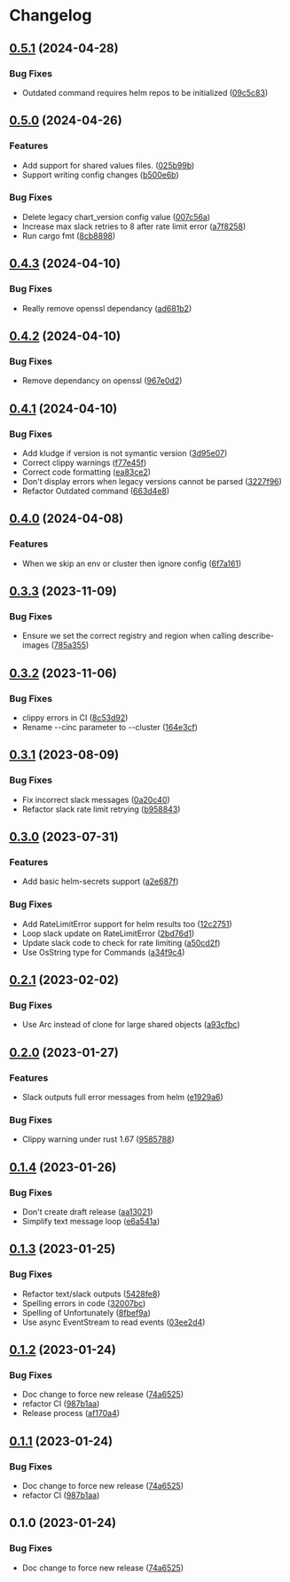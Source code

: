 # Changelog

## [0.5.1](https://github.com/electronicarts/helmci/compare/v0.5.0...v0.5.1) (2024-04-28)


### Bug Fixes

* Outdated command requires helm repos to be initialized ([09c5c83](https://github.com/electronicarts/helmci/commit/09c5c83f0e74538fd78603a9cc74cdb9390c1723))

## [0.5.0](https://github.com/electronicarts/helmci/compare/v0.4.3...v0.5.0) (2024-04-26)


### Features

* Add support for shared values files. ([025b99b](https://github.com/electronicarts/helmci/commit/025b99bcf302f12cf54c0c8c3c67daa97140d520))
* Support writing config changes ([b500e6b](https://github.com/electronicarts/helmci/commit/b500e6b6398235c3763836a10eb8e449f5da07b2))


### Bug Fixes

* Delete legacy chart_version config value ([007c56a](https://github.com/electronicarts/helmci/commit/007c56a252716449b2529c253b3c0a7f9e0967f5))
* Increase max slack retries to 8 after rate limit error ([a7f8258](https://github.com/electronicarts/helmci/commit/a7f8258e2a7ce82c25d97644c8f1cc58bda8a7d6))
* Run cargo fmt ([8cb8898](https://github.com/electronicarts/helmci/commit/8cb8898fa17b77d8cdd5ff03439d4b71aefd5f61))

## [0.4.3](https://github.com/electronicarts/helmci/compare/v0.4.2...v0.4.3) (2024-04-10)


### Bug Fixes

* Really remove openssl dependancy ([ad681b2](https://github.com/electronicarts/helmci/commit/ad681b25e10def93145fbfdc884ee5450625ecfa))

## [0.4.2](https://github.com/electronicarts/helmci/compare/v0.4.1...v0.4.2) (2024-04-10)


### Bug Fixes

* Remove dependancy on openssl ([967e0d2](https://github.com/electronicarts/helmci/commit/967e0d2665da6755417e6fa541b1de8293295c0b))

## [0.4.1](https://github.com/electronicarts/helmci/compare/v0.4.0...v0.4.1) (2024-04-10)


### Bug Fixes

* Add kludge if version is not symantic version ([3d95e07](https://github.com/electronicarts/helmci/commit/3d95e070b69112aeefb94f01dc35b11dd8d7d327))
* Correct clippy warnings ([f77e45f](https://github.com/electronicarts/helmci/commit/f77e45ff42978ea390c2e2e10d8972981e4e0d07))
* Correct code formatting ([ea83ce2](https://github.com/electronicarts/helmci/commit/ea83ce263d65f3b384db523d614eb3bbfa947c0d))
* Don't display errors when legacy versions cannot be parsed ([3227f96](https://github.com/electronicarts/helmci/commit/3227f96481d8fab2f47d365c9dd6baf7a4fb7cf9))
* Refactor Outdated command ([663d4e8](https://github.com/electronicarts/helmci/commit/663d4e815e35e1ad8b0a66aae037ff8bc2ad01b6))

## [0.4.0](https://github.com/electronicarts/helmci/compare/v0.3.3...v0.4.0) (2024-04-08)


### Features

* When we skip an env or cluster then ignore config ([6f7a161](https://github.com/electronicarts/helmci/commit/6f7a161e2df4aad0c6f83ea4fcfe21604861c20b))

## [0.3.3](https://github.com/electronicarts/helmci/compare/v0.3.2...v0.3.3) (2023-11-09)


### Bug Fixes

* Ensure we set the correct registry and region when calling describe-images ([785a355](https://github.com/electronicarts/helmci/commit/785a3553e6bfbc133a699bab933fe9004ed9427e))

## [0.3.2](https://github.com/electronicarts/helmci/compare/v0.3.1...v0.3.2) (2023-11-06)


### Bug Fixes

* clippy errors in CI ([8c53d92](https://github.com/electronicarts/helmci/commit/8c53d9276ba971df5e425a434004090cbc171f49))
* Rename --cinc parameter to --cluster ([164e3cf](https://github.com/electronicarts/helmci/commit/164e3cf2126ba6eac237ca9e5c1e5d677e4e6890))

## [0.3.1](https://github.com/electronicarts/helmci/compare/v0.3.0...v0.3.1) (2023-08-09)


### Bug Fixes

* Fix incorrect slack messages ([0a20c40](https://github.com/electronicarts/helmci/commit/0a20c40db49d6cb9d9d540b54c720fd9d171c6d7))
* Refactor slack rate limit retrying ([b958843](https://github.com/electronicarts/helmci/commit/b958843805f42fd79ab5acd16802a2d76fd03029))

## [0.3.0](https://github.com/electronicarts/helmci/compare/v0.2.1...v0.3.0) (2023-07-31)


### Features

* Add basic helm-secrets support ([a2e687f](https://github.com/electronicarts/helmci/commit/a2e687f170488ee045f504d4c7345736988a7768))


### Bug Fixes

* Add RateLimitError support for helm results too ([12c2751](https://github.com/electronicarts/helmci/commit/12c2751f944308f7de45b2d8d8aa434e4e8b266a))
* Loop slack update on RateLimitError ([2bd76d1](https://github.com/electronicarts/helmci/commit/2bd76d14d0c128ffd474f1e838ac3a4bccd17081))
* Update slack code to check for rate limiting ([a50cd2f](https://github.com/electronicarts/helmci/commit/a50cd2fba05d7e589b2a54f10707b61157c22055))
* Use OsString type for Commands ([a34f9c4](https://github.com/electronicarts/helmci/commit/a34f9c48e95fa4cc766bfd01575632491038d66c))

## [0.2.1](https://github.com/electronicarts/helmci/compare/v0.2.0...v0.2.1) (2023-02-02)


### Bug Fixes

* Use Arc instead of clone for large shared objects ([a93cfbc](https://github.com/electronicarts/helmci/commit/a93cfbc3173f8342db806d1f5e88f902fcfc530e))

## [0.2.0](https://github.com/electronicarts/helmci/compare/v0.1.4...v0.2.0) (2023-01-27)


### Features

* Slack outputs full error messages from helm ([e1929a6](https://github.com/electronicarts/helmci/commit/e1929a614a788b9bd022a8cfbec304b331e4e664))


### Bug Fixes

* Clippy warning under rust 1.67 ([9585788](https://github.com/electronicarts/helmci/commit/958578895e251425077ac88207ebb1fdacea33f0))

## [0.1.4](https://github.com/electronicarts/helmci/compare/v0.1.3...v0.1.4) (2023-01-26)


### Bug Fixes

* Don't create draft release ([aa13021](https://github.com/electronicarts/helmci/commit/aa13021dc1545921a4e71a84530ed92994f9d82e))
* Simplify text message loop ([e6a541a](https://github.com/electronicarts/helmci/commit/e6a541a45d3aedecd8dda255cadc6d180e782537))

## [0.1.3](https://github.com/electronicarts/helmci/compare/v0.1.2...v0.1.3) (2023-01-25)


### Bug Fixes

* Refactor text/slack outputs ([5428fe8](https://github.com/electronicarts/helmci/commit/5428fe8419e7834cf43d373cf5324f532f48533c))
* Spelling errors in code ([32007bc](https://github.com/electronicarts/helmci/commit/32007bc86c73ec05ee0aa03e4114117860b377b0))
* Spelling of Unfortunately ([8fbef9a](https://github.com/electronicarts/helmci/commit/8fbef9a5fb179881f32b943c25331d50e79133b3))
* Use async EventStream to read events ([03ee2d4](https://github.com/electronicarts/helmci/commit/03ee2d448d9ec9dc46a76dd6890e51b75e9db362))

## [0.1.2](https://github.com/electronicarts/helmci/compare/v0.1.1...v0.1.2) (2023-01-24)


### Bug Fixes

* Doc change to force new release ([74a6525](https://github.com/electronicarts/helmci/commit/74a6525cafeb38e7a9bd9051d76d7b88483121d9))
* refactor CI ([987b1aa](https://github.com/electronicarts/helmci/commit/987b1aa109dbd30ac591836cebd2bfa6c675ebd2))
* Release process ([af170a4](https://github.com/electronicarts/helmci/commit/af170a4feb5504f50949638446b751a7b05d4dd8))

## [0.1.1](https://github.com/electronicarts/helmci/compare/v0.1.0...v0.1.1) (2023-01-24)


### Bug Fixes

* Doc change to force new release ([74a6525](https://github.com/electronicarts/helmci/commit/74a6525cafeb38e7a9bd9051d76d7b88483121d9))
* refactor CI ([987b1aa](https://github.com/electronicarts/helmci/commit/987b1aa109dbd30ac591836cebd2bfa6c675ebd2))

## 0.1.0 (2023-01-24)


### Bug Fixes

* Doc change to force new release ([74a6525](https://github.com/electronicarts/helmci/commit/74a6525cafeb38e7a9bd9051d76d7b88483121d9))
